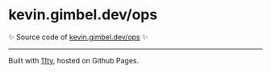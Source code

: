 # kevin.gimbel.dev/ops

✨ Source code of [kevin.gimbel.dev/ops](https://kevin.gimbel.dev/ops) ✨

---

Built with [11ty](https://11ty.dev/), hosted on Github Pages.

<!-- ô,ô ~[ secret release trigger ] -->
